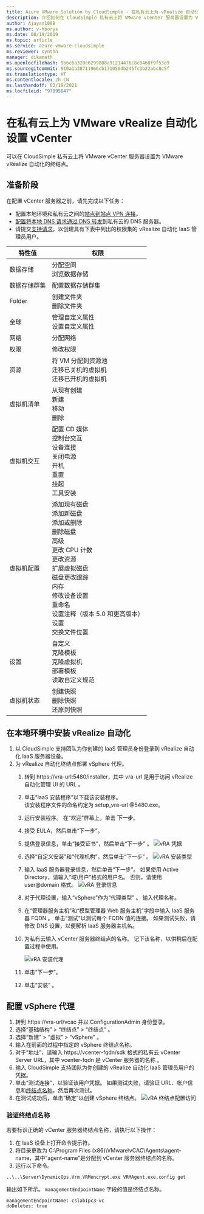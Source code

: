 ```yaml
---
title: Azure VMware Solution by CloudSimple - 在私有云上为 vRealize 自动化设置 vCenter
description: 介绍如何在 CloudSimple 私有云上将 VMware vCenter 服务器设置为 VMware vRealize 自动化的终结点
author: Ajayan1008
ms.author: v-hborys
ms.date: 08/19/2019
ms.topic: article
ms.service: azure-vmware-cloudsimple
ms.reviewer: cynthn
manager: dikamath
ms.openlocfilehash: 9b6c6a320e6299808a91214476c8c0460f9f53d9
ms.sourcegitcommit: 910a1a38711966cb171050db245fc3b22abc8c5f
ms.translationtype: HT
ms.contentlocale: zh-CN
ms.lasthandoff: 03/19/2021
ms.locfileid: "97895047"
---
```

# <a name="set-up-vcenter-on-your-private-cloud-for-vmware-vrealize-automation"></a>在私有云上为 VMware vRealize 自动化设置 vCenter

可以在 CloudSimple 私有云上将 VMware vCenter 服务器设置为 VMware vRealize 自动化的终结点。

## <a name="before-you-begin"></a>准备阶段

在配置 vCenter 服务器之前，请先完成以下任务：

* 配置本地环境和私有云之间的[站点到站点 VPN 连接](vpn-gateway.md#set-up-a-site-to-site-vpn-gateway)。
* [配置将本地 DNS 请求通过 DNS 转发](on-premises-dns-setup.md)到私有云的 DNS 服务器。
* 请提交[支持请求](https://portal.azure.com/#blade/Microsoft_Azure_Support/HelpAndSupportBlade/newsupportrequest)，以创建具有下表中列出的权限集的 vRealize 自动化 IaaS 管理员用户。

| 特性值 | 权限 |
------------ | ------------- |  
| 数据存储 |  分配空间 <br> 浏览数据存储 |
| 数据存储群集 | 配置数据存储群集 |
| Folder | 创建文件夹 <br>删除文件夹 |
| 全球 |  管理自定义属性<br>设置自定义属性 |
| 网络 | 分配网络 |
| 权限 | 修改权限 |
| 资源 | 将 VM 分配到资源池<br>迁移已关机的虚拟机<br>迁移已开机的虚拟机 |
| 虚拟机清单 |  从现有创建<br>新建<br>移动<br>删除 | 
| 虚拟机交互 |  配置 CD 媒体<br>控制台交互<br>设备连接<br>关闭电源<br>开机<br>重置<br>挂起<br>工具安装 | 
| 虚拟机配置 |  添加现有磁盘<br>添加新磁盘<br>添加或删除<br>删除磁盘<br>高级<br>更改 CPU 计数<br>更改资源<br>扩展虚拟磁盘<br>磁盘更改跟踪<br>内存<br>修改设备设置<br>重命名<br>设置注释（版本 5.0 和更高版本）<br>设置<br>交换文件位置 |
| 设置 |  自定义<br>克隆模板<br>克隆虚拟机<br>部署模板<br>读取自定义规范 |
| 虚拟机状态 | 创建快照<br>删除快照<br>还原到快照 |

## <a name="install-vrealize-automation-in-your-on-premises-environment"></a>在本地环境中安装 vRealize 自动化

1. 以 CloudSimple 支持团队为你创建的 IaaS 管理员身份登录到 vRealize 自动化 IaaS 服务器设备。
2. 为 vRealize 自动化终结点部署 vSphere 代理。
    1. 转到 https://vra-url:5480/installer，其中 vra-url 是用于访问 vRealize 自动化管理 UI 的 URL 。
    2. 单击“IaaS 安装程序”以下载该安装程序。<br>
    该安装程序文件的命名约定为 setup_vra-url @5480.exe。
    3. 运行安装程序。 在“欢迎”屏幕上，单击 **下一步**。
    4. 接受 EULA，然后单击“下一步”。
    5. 提供登录信息，单击“接受证书”，然后单击“下一步” 。
    ![vRA 凭据](media/configure-vra-endpoint-login.png)
    6. 选择“自定义安装”和“代理机构”，然后单击“下一步”  。
    ![vRA 安装类型](media/configure-vra-endpoint-install-type.png)
    7. 输入 IaaS 服务器登录信息，然后单击“下一步”。 如果使用 Active Directory，请输入“域\用户”格式的用户名。 否则，请使用 user@domain 格式。
    ![vRA 登录信息](media/configure-vra-endpoint-account.png)
    8. 对于代理设置，输入“vSphere”作为“代理类型” 。 输入代理名称。
    9. 在“管理器服务主机”和“模型管理器 Web 服务主机”字段中输入 IaaS 服务器 FQDN 。 单击“测试”以测试每个 FQDN 值的连接。 如果测试失败，请修改 DNS 设置，以便解析 IaaS 服务器主机名。
    10. 为私有云输入 vCenter 服务器终结点的名称。 记下该名称，以供稍后在配置过程中使用。

        ![vRA 安装代理](media/configure-vra-endpoint-proxy.png)

    11. 单击“下一步”。
    12. 单击“安装”  。

## <a name="configure-the-vsphere-agent"></a>配置 vSphere 代理

1. 转到 https://vra-url/vcac 并以 ConfigurationAdmin 身份登录。
2. 选择“基础结构” > “终结点” > “终结点”  。
3. 选择“新建” > “虚拟” > “vSphere”  。
4. 输入在前面的过程中指定的 vSphere 终结点名称。
5. 对于“地址”，请输入 https://vcenter-fqdn/sdk 格式的私有云 vCenter Server URL，其中 vcenter-fqdn 是 vCenter 服务器的名称 。
6. 输入 CloudSimple 支持团队为你创建的 vRealize 自动化 IaaS 管理员用户的凭据。
7. 单击“测试连接”，以验证该用户凭据。 如果测试失败，请验证 URL、帐户信息和[终结点名称](#verify-the-endpoint-name)，然后再次测试。
8. 在测试成功后，单击“确定”以创建 vSphere 终结点。
    ![vRA 终结点配置访问](media/configure-vra-endpoint-vra-edit.png)

### <a name="verify-the-endpoint-name"></a>验证终结点名称

若要标识正确的 vCenter 服务器终结点名称，请执行以下操作：

1. 在 IaaS 设备上打开命令提示符。
2. 将目录更改为 C:\Program Files (x86)\VMware\vCAC\Agents\agent-name，其中“agent-name”是分配到 vCenter 服务器终结点的名称。
3. 运行以下命令。

```
..\..\Server\DynamicOps.Vrm.VRMencrypt.exe VRMAgent.exe.config get
```

输出如下所示。 `managementEndpointName` 字段的值是终结点名称。

```
managementEndpointName: cslab1pc3-vc
doDeletes: true
```
